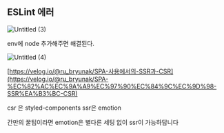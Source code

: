 ## ESLint 에러

![Untitled (3)](https://user-images.githubusercontent.com/58289110/106613585-b7a93780-65ad-11eb-8666-5500805e0d37.png)

env에 node 추가해주면 해결된다.

![Untitled (4)](https://user-images.githubusercontent.com/58289110/106613597-ba0b9180-65ad-11eb-8756-350f7b560c75.png)

[https://velog.io/@ru_bryunak/SPA-사용에서의-SSR과-CSR](https://velog.io/@ru_bryunak/SPA-%EC%82%AC%EC%9A%A9%EC%97%90%EC%84%9C%EC%9D%98-SSR%EA%B3%BC-CSR)

csr 은 styled-components ssr은 emotion 

간만의 꿀팁이라면 emotion은 별다른 세팅 없이 ssr이 가능하답니다
